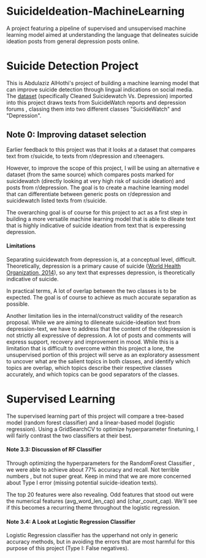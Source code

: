 # SuicideIdeation-MachineLearning
A project featuring a pipeline of supervised and unsupervised machine learning model aimed at understanding the language that delineates suicide ideation posts from general depression posts online.
# Suicide Detection Project
This is Abdulaziz AlHothi's project of building a machine learning model that can improve suicide detection through lingual indications on social media. The [dataset](https://https://www.kaggle.com/datasets/nikhileswarkomati/suicide-watch) (specifically Cleaned Suicidewatch Vs. Depression) imported into this project draws texts from SuicideWatch reports and depression forums , classing them into two different classes "SuicideWatch" and "Depression".


## Note 0: Improving dataset selection
Earlier feedback to this project was that it looks at a dataset that compares text from r/suicide, to texts from r/depression and r/teenagers. 

However, to improve the scope of this project, I will be using an alternative e dataset (from the same source) which compares posts marked for suicidewatch (directly looking at very high risk of suicide ideation) and posts from r/depression. The goal is to create a machine learning model that can differentiate between generic posts on r/depression and suicidewatch listed texts from r/suicide. 

The overarching goal is of course for this project to act as a first step in building a more versatile machine learning model that is able to dileate text that is highly indicative of suicide ideation from text that is experessing depression.  

#### Limitations 

Separating suicidewatch from depression is, at a conceptual level, difficult. Theoretically, depression is a primary cause of suicide ([World Health Organization, 2014](https://www.who.int/publications/i/item/9789241564779)), so any text that expresses depression, is theoretically indicative of suicide. 

In practical terms, A lot of overlap between the two classes is to be expected. The goal is of course to achieve as much accurate separation as possible. 

Another limitation lies in the internal/construct validity of the research proposal. While we are aiming to dileneate suicide-ideation text from depression-text, we have to address that the content of the r/depression is not strictly all expressive of depression. A lot of posts and comments will express support, recovery and improvement in mood. While this is a limitation that is difficult to overcome within this project a lone, the unsupervised portion of this project will serve as an exploratory assessment to uncover what are the salient topics in both classes, and identify which topics are overlap, which topics describe their respective classes accurately, and which topics can be good separators of the classes. 


# Supervised Learning
The supervised learning part of this project will compare a tree-based model (random forest classifier) and a linear-based model (logistic regression). Using a GridSearchCV to optimize hyperparameter finetuning, I will fairly contrast the two classifiers at their best. 

#### Note 3.3: Discussion of RF Classifier 

Through optimizing the hyperparameters for the RandomForest Classifier , we were able to achieve about 77% accuracy and recall. Not terrible numbers , but not super great. Keep in mind that we are more concerned about Type I error (missing potential suicide-ideation texts). 

The top 20 features were also revealing. Odd features that stood out were the numerical features (avg_word_len_cap) and (char_count_cap). We'll see if this becomes a recurring theme throughout the logistic regression. 

#### Note 3.4: A Look at Logistic Regression Classifier
Logistic Regression classifier has the upperhand not only in generic accuracy methods, but in avoiding the errors that are most harmful for this purpose of this project (Type I: False negatives).
